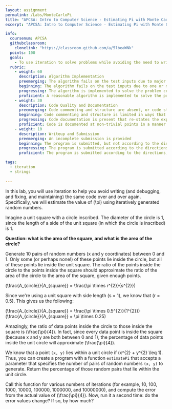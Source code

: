 ```yaml
---
layout: assignment
permalink: /Labs/MonteCarloPi
title: "APCSA: Intro to Computer Science - Estimating Pi with Monte Carlo Simulation"
excerpt: "APCSA: Intro to Computer Science - Estimating Pi with Monte Carlo Simulation"

info:
  coursenum: APCSA
  githubclassroom:
    clonelink: "https://classroom.github.com/a/5lbeaWNk"
  points: 100
  goals:
    - To use iteration to solve problems while avoiding the need to write duplicate code
  rubric:
    - weight: 60
      description: Algorithm Implementation
      preemerging: The algorithm fails on the test inputs due to major issues, or the program fails to compile and/or run
      beginning: The algorithm fails on the test inputs due to one or more minor issues
      progressing: The algorithm is implemented to solve the problem correctly according to given test inputs, but would fail if executed in a general case due to a minor issue or omission in the algorithm design or implementation
      proficient: A reasonable algorithm is implemented to solve the problem which correctly solves the problem according to the given test inputs, and would be reasonably expected to solve the problem in the general case
    - weight: 30
      description: Code Quality and Documentation
      preemerging: Code commenting and structure are absent, or code structure departs significantly from best practice, and/or the code departs significantly from the style guide
      beginning: Code commenting and structure is limited in ways that reduce the readability of the program, and/or there are minor departures from the style guide
      progressing: Code documentation is present that re-states the explicit code definitions, and/or code is written that mostly adheres to the style guide
      proficient: Code is documented at non-trivial points in a manner that enhances the readability of the program, and code is written according to the style guide
    - weight: 10
      description: Writeup and Submission
      preemerging: An incomplete submission is provided
      beginning: The program is submitted, but not according to the directions in one or more ways (for example, because it is lacking a readme writeup)
      progressing: The program is submitted according to the directions with a minor omission or correction needed
      proficient: The program is submitted according to the directions, including a readme writeup describing the solution

tags:
  - iteration
  - strings
  
---
```


In this lab, you will use iteration to help you avoid writing (and debugging, and fixing, and maintaining) the same code over and over again.  Specifically, we will estimate the value of <span>\(\pi\)</span> using iteratively generated random numbers.

Imagine a unit square with a circle inscribed.  The diameter of the circle is 1, since the length of a side of the unit square (in which the circle is inscribed) is 1.

**Question: what is the area of the square, and what is the area of the circle?**

Generate 10 pairs of random numbers (x and y coordinates) between 0 and 1.  Only some (or perhaps none!) of these points lie inside the circle, but all of these points lie inside the unit square.  The ratio of the points inside the circle to the points inside the square should approximate the ratio of the area of the circle to the area of the square, given enough points.

<span>\(\frac{A_{circle}}{A_{square}} = \frac{\pi \times r^{2}}{s^{2}}\)</span>

Since we're using a unit square with side length <span>\(s = 1\)</span>, we know that <span>\(r = 0.5\)</span>.  This gives us the following:

<span>\(\frac{A_{circle}}{A_{square}} = \frac{\pi \times 0.5^{2}}{1^{2}}\)</span><br>
<span>\(\frac{A_{circle}}{A_{square}} = \pi \times 0.25\)</span><br>

Amazingly, the ratio of data points inside the circle to those inside the square is <span>\(\frac{\pi}{4}\)</span>.  In fact, since every data point is inside the square (because x and y are both between 0 and 1), the percentage of data points inside the unit circle will approximate <span>\(\frac{\pi}{4}\)</span>.

We know that a point `(x, y)` lies within a unit circle if <span>\(x^{2} + y^{2} \leq 1\)</span>.  Thus, you can create a program with a function `estimatePi` that accepts a parameter that specifies the number of pairs of random numbers `(x, y)` to generate.  Return the percentage of those random pairs that lie within the unit circle.

Call this function for various numbers of iterations (for example, 10, 100, 1000, 10000, 100000, 1000000, and 10000000), and compute the error from the actual value of <span>\(\frac{\pi}{4}\)</span>.  Now, run it a second time: do the error values change?  If so, by how much?